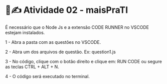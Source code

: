 ﻿# 📓✍️ Atividade 02 - maisPraTI
É necessário que o Node Js e a extensão CODE RUNNER no VSCODE estejam instalados.

1 -  Abra a pasta com as questões no VSCODE.

2 - Abra um dos arquivos de questão. Ex: question1.js

3 - No código, clique com o botão direito e clique em: RUN CODE ou segure as teclas CTRL + ALT + N. 

4 - O código será executado no terminal. 
